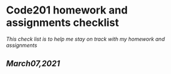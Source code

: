 # **Code201 homework and assignments checklist**
*This check list is to help me stay on track with my homework and assignments*


## *March07,2021*



